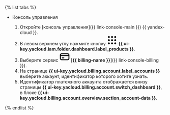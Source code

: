 {% list tabs %}

- Консоль управления
  
  1. Откройте [консоль управления]({{ link-console-main }}) {{ yandex-cloud }}.
  1. В левом верхнем углу нажмите кнопку ![image](../../_assets/console-icons/dots-9.svg) **{{ ui-key.yacloud.iam.folder.dashboard.label_products }}**.
  1. Выберите сервис ![image](../../_assets/console-icons/credit-card.svg) [**{{ billing-name }}**]({{ link-console-billing }}).
  1. На странице **{{ ui-key.yacloud.billing.account.label_accounts }}** выберите аккаунт, идентификатор которого хотите узнать.
  1. Идентификатор платежного аккаунта отображается внизу страницы **{{ ui-key.yacloud.billing.account.switch_dashboard }}**, в блоке **{{ ui-key.yacloud.billing.account.overview.section_account-data }}**.

{% endlist %}
